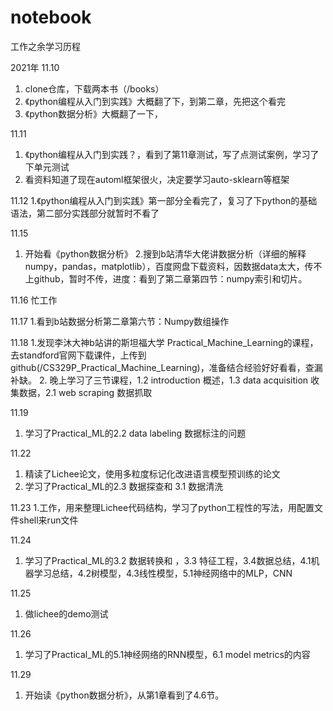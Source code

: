 # notebook
工作之余学习历程

2021年
11.10
1. clone仓库，下载两本书（/books）
2. 《python编程从入门到实践》大概翻了下，到第二章，先把这个看完
3. 《python数据分析》大概翻了一下，

11.11
1. 《python编程从入门到实践？，看到了第11章测试，写了点测试案例，学习了下单元测试
2. 看资料知道了现在automl框架很火，决定要学习auto-sklearn等框架

11.12
1.《python编程从入门到实践》第一部分全看完了，复习了下python的基础语法，第二部分实践部分就暂时不看了

11.15
1. 开始看《python数据分析》
2.搜到b站清华大佬讲数据分析（详细的解释numpy，pandas，matplotlib），百度网盘下载资料，因数据data太大，传不上github，暂时不传，进度：看到了第二章第四节：numpy索引和切片。

11.16
忙工作

11.17
1.看到b站数据分析第二章第六节：Numpy数组操作

11.18
1.发现李沐大神b站讲的斯坦福大学 Practical_Machine_Learning的课程，去standford官网下载课件，上传到github(/CS329P_Practical_Machine_Learning)，准备结合经验好好看看，查漏补缺。
2. 晚上学习了三节课程，1.2 introduction 概述，1.3 data acquisition 收集数据，2.1 web scraping 数据抓取

11.19
1. 学习了Practical_ML的2.2 data labeling 数据标注的问题

11.22
1. 精读了Lichee论文，使用多粒度标记化改进语言模型预训练的论文
2. 学习了Practical_ML的2.3 数据探查和 3.1 数据清洗

11.23
1.工作，用来整理Lichee代码结构，学习了python工程性的写法，用配置文件shell来run文件

11.24
1. 学习了Practical_ML的3.2 数据转换和 ，3.3 特征工程，3.4数据总结，4.1机器学习总结，4.2树模型，4.3线性模型，5.1神经网络中的MLP，CNN

11.25
1. 做lichee的demo测试

11.26
1. 学习了Practical_ML的5.1神经网络的RNN模型，6.1 model metrics的内容

11.29
1. 开始读《python数据分析》，从第1章看到了4.6节。